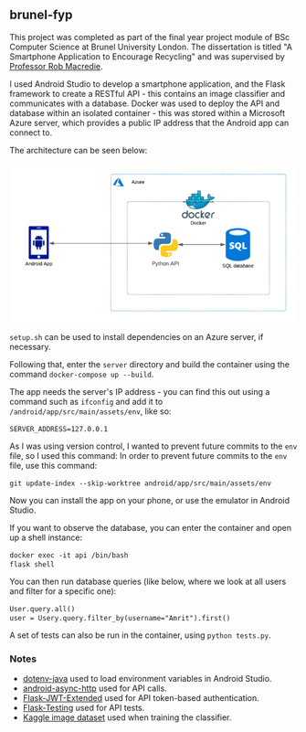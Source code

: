 ## brunel-fyp

This project was completed as part of the final year project module of BSc Computer Science at Brunel University London. The dissertation is titled "A Smartphone Application to Encourage Recycling" and was supervised by [Professor Rob Macredie](https://www.brunel.ac.uk/people/robert-macredie).

I used Android Studio to develop a smartphone application, and the Flask framework to create a RESTful API - this contains an image classifier and communicates with a database. Docker was used to deploy the API and database within an isolated container - this was stored within a Microsoft Azure server, which provides a public IP address that the Android app can connect to.

The architecture can be seen below:

![image](diagram.png)

`setup.sh` can be used to install dependencies on an Azure server, if necessary.

Following that, enter the `server` directory and build the container using the command `docker-compose up --build`.

The app needs the server's IP address - you can find this out using a command such as `ifconfig` and add it to `/android/app/src/main/assets/env`, like so:
```
SERVER_ADDRESS=127.0.0.1
```

As I was using version control, I wanted to prevent future commits to the `env` file, so I used this command: In order to prevent future commits to the `env` file, use this command:
```
git update-index --skip-worktree android/app/src/main/assets/env
```

Now you can install the app on your phone, or use the emulator in Android Studio.

If you want to observe the database, you can enter the container and open up a shell instance:
```
docker exec -it api /bin/bash
flask shell 
```

You can then run database queries (like below, where we look at all users and filter for a specific one):
```
User.query.all()
user = Usery.query.filter_by(username="Amrit").first()
```

A set of tests can also be run in the container, using `python tests.py`.

### Notes
* [dotenv-java](https://github.com/cdimascio/dotenv-java) used to load environment variables in Android Studio.
* [android-async-http](https://loopj.com/android-async-http/) used for API calls.
* [Flask-JWT-Extended](https://flask-jwt-extended.readthedocs.io/en/stable/) used for API token-based authentication.
* [Flask-Testing](https://pythonhosted.org/Flask-Testing/) used for API tests.
* [Kaggle image dataset](https://www.kaggle.com/piaoya/plastic-recycling-codes) used when training the classifier.
